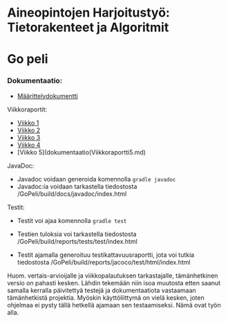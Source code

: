 # Aineopintojen Harjoitustyö: Tietorakenteet ja Algoritmit
# Go peli

### Dokumentaatio:

- [Määrittelydokumentti](dokumentaatio/Maarittelydokumentti.md)

Viikkoraportit:

- [Viikko 1](dokumentaatio/Viikkoraportti1.md)
- [Viikko 2](dokumentaatio/Viikkoraportti2.md)
- [Viikko 3](dokumentaatio/Viikkoraportti3.md)
- [Viikko 4](dokumentaatio/Viikkoraportti4.md)
- [Viikko 5](dokumentaatio(Viikkoraportti5.md)

JavaDoc:

- Javadoc voidaan generoida komennolla `gradle javadoc`
- Javadoc:ia voidaan tarkastella tiedostosta /GoPeli/build/docs/javadoc/index.html

Testit:

- Testit voi ajaa komennolla `gradle test`
- Testien tuloksia voi tarkastella tiedostosta /GoPeli/build/reports/tests/test/index.html

- Testit ajamalla generoituu testikattavuusraportti, jota voi tutkia tiedostosta /GoPeli/build/reports/jacoco/test/html/index.html

Huom. vertais-arvioijalle ja viikkopalautuksen tarkastajalle, tämänhetkinen versio on pahasti kesken. Lähdin tekemään niin isoa muutosta
etten saanut samalla kerralla päivitettyä testejä ja dokumentaatiota vastaamaan tämänhetkistä projektia. Myöskin käyttöliittymä on
vielä kesken, joten ohjelmaa ei pysty tällä hetkellä ajamaan sen testaamiseksi. Nämä ovat työn alla.